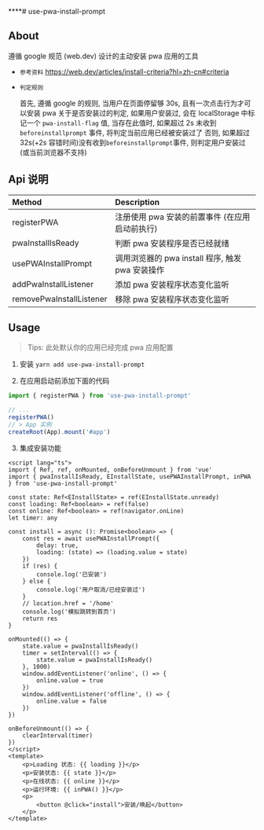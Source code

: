 \*\*\*\*# use-pwa-install-prompt

## About

遵循 google 规范 (web.dev) 设计的主动安装 pwa 应用的工具

-   `参考资料` https://web.dev/articles/install-criteria?hl=zh-cn#criteria

-   `判定规则`

    首先, 遵循 google 的规则, 当用户在页面停留够 30s, 且有一次点击行为才可以安装 pwa
    关于是否安装过的判定, 如果用户安装过, 会在 localStorage 中标记一个 `pwa-install-flag` 值, 当存在此值时, 如果超过 2s 未收到 `beforeinstallprompt` 事件, 将判定当前应用已经被安装过了
    否则, 如果超过 32s(+2s 容错时间)没有收到`beforeinstallprompt`事件, 则判定用户安装过 (或当前浏览器不支持)

## Api 说明

| Method                   | Description                                      |
| :----------------------- | :----------------------------------------------- |
| registerPWA              | 注册使用 pwa 安装的前置事件 (在应用启动前执行)   |
| pwaInstallIsReady        | 判断 pwa 安装程序是否已经就绪                    |
| usePWAInstallPrompt      | 调用浏览器的 pwa install 程序, 触发 pwa 安装操作 |
| addPwaInstallListener    | 添加 pwa 安装程序状态变化监听                    |
| removePwaInstallListener | 移除 pwa 安装程序状态变化监听                    |

## Usage

> Tips: 此处默认你的应用已经完成 pwa 应用配置

1. 安装 `yarn add use-pwa-install-prompt`

2. 在应用启动前添加下面的代码

```typescript
import { registerPWA } from 'use-pwa-install-prompt'

// ...
registerPWA()
// > App 实例
createRoot(App).mount('#app')
```

3. 集成安装功能

```vue
<script lang="ts">
import { Ref, ref, onMounted, onBeforeUnmount } from 'vue'
import { pwaInstallIsReady, EInstallState, usePWAInstallPrompt, inPWA } from 'use-pwa-install-prompt'

const state: Ref<EInstallState> = ref(EInstallState.unready)
const loading: Ref<boolean> = ref(false)
const online: Ref<boolean> = ref(navigator.onLine)
let timer: any

const install = async (): Promise<boolean> => {
    const res = await usePWAInstallPrompt({
        delay: true,
        loading: (state) => (loading.value = state)
    })
    if (res) {
        console.log('已安装')
    } else {
        console.log('用户取消/已经安装过')
    }
    // location.href = '/home'
    console.log('模拟跳转到首页')
    return res
}

onMounted(() => {
    state.value = pwaInstallIsReady()
    timer = setInterval(() => {
        state.value = pwaInstallIsReady()
    }, 1000)
    window.addEventListener('online', () => {
        online.value = true
    })
    window.addEventListener('offline', () => {
        online.value = false
    })
})

onBeforeUnmount(() => {
    clearInterval(timer)
})
</script>
<template>
    <p>Loading 状态: {{ loading }}</p>
    <p>安装状态: {{ state }}</p>
    <p>在线状态: {{ online }}</p>
    <p>运行环境: {{ inPWA() }}</p>
    <p>
        <button @click="install">安装/唤起</button>
    </p>
</template>
```

